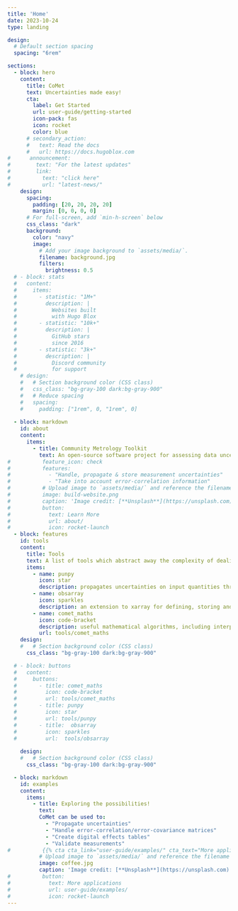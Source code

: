 ```yaml
---
title: 'Home'
date: 2023-10-24
type: landing

design:
  # Default section spacing
  spacing: "6rem"

sections:
  - block: hero
    content:
      title: CoMet
      text: Uncertainties made easy!
      cta:
        label: Get Started
        url: user-guide/getting-started
        icon-pack: fas
        icon: rocket
        color: blue
      # secondary_action:
      #   text: Read the docs
      #   url: https://docs.hugoblox.com
#      announcement:
#        text: "For the latest updates"
#        link:
#          text: "click here"
#          url: "latest-news/"
    design:
      spacing:
        padding: [20, 20, 20, 20]
        margin: [0, 0, 0, 0]
      # For full-screen, add `min-h-screen` below
      css_class: "dark"
      background:
        color: "navy"
        image:
          # Add your image background to `assets/media/`.
          filename: background.jpg
          filters:
            brightness: 0.5
  # - block: stats
  #   content:
  #     items:
  #       - statistic: "1M+"
  #         description: |
  #           Websites built  
  #           with Hugo Blox
  #       - statistic: "10k+"
  #         description: |
  #           GitHub stars  
  #           since 2016
  #       - statistic: "3k+"
  #         description: |
  #           Discord community  
  #           for support
    # design:
    #   # Section background color (CSS class)
    #   css_class: "bg-gray-100 dark:bg-gray-900"
    #   # Reduce spacing
    #   spacing:
    #     padding: ["1rem", 0, "1rem", 0]
  
  - block: markdown
    id: about
    content:
      items:
        - title: Community Metrology Toolkit
          text: An open-source software project for assessing data uncertainties.
#          feature_icon: check
#          features:
#            - "Handle, propagate & store measurement uncertainties"
#            - "Take into account error-correlation information"
#          # Upload image to `assets/media/` and reference the filename here
#          image: build-website.png
#          caption: 'Image credit: [**Unsplash**](https://unsplash.com)'
#          button:
#            text: Learn More
#            url: about/
#            icon: rocket-launch
  - block: features
    id: tools
    content:
      title: Tools
      text: A list of tools which abstract away the complexity of dealing with uncertainties.
      items:
        - name: punpy
          icon: star
          description: propagates uncertainties on input quantities through any python function, evaluating the uncertainty on the output
        - name: obsarray
          icon: sparkles
          description: an extension to xarray for defining, storing and interfacing with uncertainty and measurement error-covariance information in NetCDF files using standardised metadata
        - name: comet_maths
          icon: code-bracket
          description: useful mathematical algorithms, including interpolation with uncertainties
          url: tools/comet_maths
    design:
    #   # Section background color (CSS class)
      css_class: "bg-gray-100 dark:bg-gray-900"

  # - block: buttons
  #   content:
  #     buttons:
  #       - title: comet_maths
  #         icon: code-bracket
  #         url: tools/comet_maths
  #       - title: punpy
  #         icon: star
  #         url: tools/punpy
  #       - title:  obsarray
  #         icon: sparkles
  #         url:  tools/obsarray
          
    design:
    #   # Section background color (CSS class)
      css_class: "bg-gray-100 dark:bg-gray-900"

  - block: markdown
    id: examples
    content:
      items:
        - title: Exploring the possibilities!
          text: 
          CoMet can be used to:
            - "Propagate uncertainties"
            - "Handle error-correlation/error-covariance matrices"
            - "Create digital effects tables"
            - "Validate measurements"
#          {{% cta cta_link="user-guide/examples/" cta_text="More applications" %}}
          # Upload image to `assets/media/` and reference the filename here
          image: coffee.jpg
          caption: 'Image credit: [**Unsplash**](https://unsplash.com)'
#          button:
#            text: More applications
#            url: user-guide/examples/
#            icon: rocket-launch
---
```

